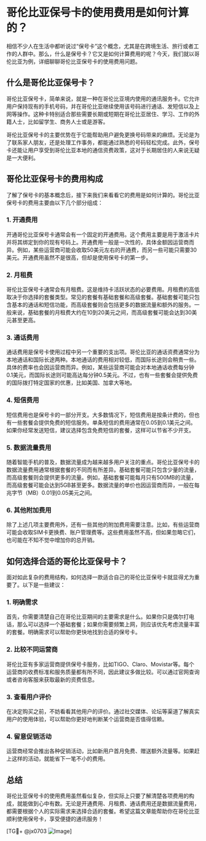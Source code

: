 # 哥伦比亚保号卡的使用费用是如何计算的？

相信不少人在生活中都听说过“保号卡”这个概念，尤其是在跨境生活、旅行或者工作的人群中。那么，什么是保号卡？它又是如何计算费用的呢？今天，我们就以哥伦比亚为例，详细聊聊哥伦比亚保号卡的使用费用问题。

## 什么是哥伦比亚保号卡？

哥伦比亚保号卡，简单来说，就是一种在哥伦比亚境内使用的通讯服务卡。它允许用户保持现有的手机号码，并在哥伦比亚继续使用该号码进行通话、发短信以及上网等操作。这种卡特别适合那些需要长期或短期在哥伦比亚居住、学习、工作的外籍人士，比如留学生、商务人士或是游客。

哥伦比亚保号卡的主要优势在于它能帮助用户避免更换号码带来的麻烦。无论是为了联系家人朋友，还是处理工作事务，都能通过熟悉的号码轻松完成。此外，保号卡还能让用户享受到哥伦比亚本地的通信资费政策，这对于长期居住的人来说无疑是一大便利。

## 哥伦比亚保号卡的费用构成

了解了保号卡的基本概念后，接下来我们来看看它的费用是如何计算的。哥伦比亚保号卡的费用主要由以下几个部分组成：

### 1. **开通费用**
开通哥伦比亚保号卡通常会有一个固定的开通费用。这个费用主要是用于激活卡片并将其绑定到你的现有号码上。开通费用一般是一次性的，具体金额因运营商而异。例如，某些运营商可能会收取50美元左右的开通费，而另一些可能只需要30美元。开通费用虽然不是很高，但却是使用保号卡的第一步。

### 2. **月租费**
哥伦比亚保号卡通常会有月租费。这是维持卡活跃状态的必要费用。月租费的高低取决于你选择的套餐类型。常见的套餐有基础套餐和高级套餐。基础套餐可能只包含基本的通话和短信功能，而高级套餐则会包括更多的数据流量和额外的服务。一般来说，基础套餐的月租费大约在10到20美元之间，而高级套餐可能会达到30美元甚至更高。

### 3. **通话费用**
通话费用是保号卡使用过程中另一个重要的支出项。哥伦比亚的通话资费通常分为本地通话和国际长途两种。本地通话的费用相对较低，而国际长途则会稍贵一些。具体的费率也会因运营商而异。例如，某些运营商可能会对本地通话收费每分钟0.1美元，而国际长途则可能高达每分钟0.5美元。不过，也有一些套餐会提供免费的国际拨打特定国家的优惠，比如美国、加拿大等地。

### 4. **短信费用**
短信费用也是保号卡的一部分开支。大多数情况下，短信费用是按条计费的，但也有一些套餐会提供免费的短信服务。单条短信的费用通常在0.05到0.1美元之间。如果你经常发送短信，建议选择包含免费短信的套餐，这样可以节省不少开支。

### 5. **数据流量费用**
随着智能手机的普及，数据流量成为越来越多用户关注的重点。哥伦比亚保号卡的数据流量费用通常根据套餐的不同而有所差异。基础套餐可能只包含少量的流量，而高级套餐则会提供更多的流量。例如，基础套餐可能每月只有500MB的流量，而高级套餐可能会达到5GB甚至更多。数据流量的单价也因运营商而异，一般在每兆字节（MB）0.01到0.05美元之间。

### 6. **其他附加费用**
除了上述几项主要费用外，还有一些其他的附加费用需要注意。比如，有些运营商可能会收取SIM卡更换费、账户管理费等。这些费用虽然不高，但如果忽略它们，也可能在不知不觉中增加你的总开销。

## 如何选择合适的哥伦比亚保号卡？

面对如此复杂的费用结构，如何选择一款适合自己的哥伦比亚保号卡就显得尤为重要了。以下是一些建议：

### 1. **明确需求**
首先，你需要清楚自己在哥伦比亚期间的主要需求是什么。如果你只是偶尔打电话，那么可以选择一个基础套餐；如果你需要频繁上网，则应该优先考虑流量丰富的套餐。明确需求可以帮助你更快地找到合适的保号卡。

### 2. **比较不同运营商**
哥伦比亚有多家运营商提供保号卡服务，比如TIGO、Claro、Movistar等。每个运营商的收费标准和服务质量都有所不同，因此建议多做比较。可以通过官网查询或者咨询客服来获取最新的资费信息。

### 3. **查看用户评价**
在决定购买之前，不妨看看其他用户的评价。通过社交媒体、论坛等渠道了解真实用户的使用体验，可以帮助你更好地判断某个运营商是否值得信赖。

### 4. **留意促销活动**
运营商经常会推出各种促销活动，比如新用户首月免费、赠送额外流量等。如果赶上这样的活动，就能省下一笔不小的费用。

## 总结

哥伦比亚保号卡的使用费用虽然看似复杂，但实际上只要了解清楚各项费用的构成，就能做到心中有数。无论是开通费用、月租费、通话费用还是数据流量费用，都需要根据个人的实际需求来选择合适的套餐。希望这篇文章能帮助你在哥伦比亚顺利使用保号卡，享受便捷的通讯服务！

[TG💪+ @jx0703 ![Image](https://github.com/user-attachments/assets/dbca1d08-cadb-493c-b0ec-ad6f7a83f270)]